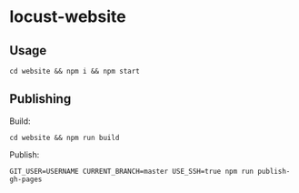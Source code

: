 # locust-website

## Usage

```
cd website && npm i && npm start
```

## Publishing

Build:
```
cd website && npm run build
```

Publish:
```
GIT_USER=USERNAME CURRENT_BRANCH=master USE_SSH=true npm run publish-gh-pages
```